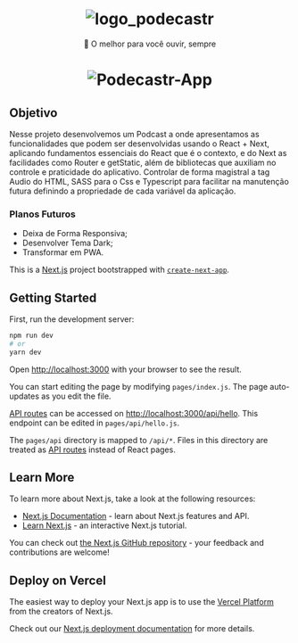 <h1 align="center">
<img src="https://www.imagemhost.com.br/images/2021/04/25/logo_podecastr.png" alt="logo_podecastr" border="0" />
</h1>

<p align="center">🚀 O melhor para você ouvir, sempre </p>

<h1 align="center">
<img src="https://www.imagemhost.com.br/images/2021/04/25/Podecastr---App.gif" alt="Podecastr-App" border="0" />
</h1>

## Objetivo

Nesse projeto desenvolvemos um Podcast a onde apresentamos as funcionalidades que podem ser desenvolvidas usando o React + Next, aplicando fundamentos essenciais do React que é o contexto, e do Next as facilidades como Router e getStatic, além de bibliotecas que auxiliam no controle e praticidade do aplicativo. Controlar de forma magistral a tag Audio do HTML, SASS para o Css e Typescript para facilitar na manutenção futura definindo a propriedade de cada variável da aplicação.

### Planos Futuros

* Deixa de Forma Responsiva;
* Desenvolver Tema Dark;
* Transformar em PWA.

This is a [Next.js](https://nextjs.org/) project bootstrapped with [`create-next-app`](https://github.com/vercel/next.js/tree/canary/packages/create-next-app).

## Getting Started

First, run the development server:

```bash
npm run dev
# or
yarn dev
```

Open [http://localhost:3000](http://localhost:3000) with your browser to see the result.

You can start editing the page by modifying `pages/index.js`. The page auto-updates as you edit the file.

[API routes](https://nextjs.org/docs/api-routes/introduction) can be accessed on [http://localhost:3000/api/hello](http://localhost:3000/api/hello). This endpoint can be edited in `pages/api/hello.js`.

The `pages/api` directory is mapped to `/api/*`. Files in this directory are treated as [API routes](https://nextjs.org/docs/api-routes/introduction) instead of React pages.

## Learn More

To learn more about Next.js, take a look at the following resources:

- [Next.js Documentation](https://nextjs.org/docs) - learn about Next.js features and API.
- [Learn Next.js](https://nextjs.org/learn) - an interactive Next.js tutorial.

You can check out [the Next.js GitHub repository](https://github.com/vercel/next.js/) - your feedback and contributions are welcome!

## Deploy on Vercel

The easiest way to deploy your Next.js app is to use the [Vercel Platform](https://vercel.com/new?utm_medium=default-template&filter=next.js&utm_source=create-next-app&utm_campaign=create-next-app-readme) from the creators of Next.js.

Check out our [Next.js deployment documentation](https://nextjs.org/docs/deployment) for more details.
